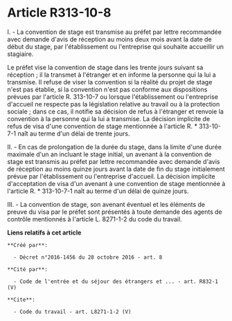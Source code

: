 # Article R313-10-8

I. - La convention de stage est transmise au préfet par lettre recommandée avec demande d'avis de réception au moins deux
mois avant la date de début du stage, par l'établissement ou l'entreprise qui souhaite accueillir un stagiaire. 

Le préfet vise la convention de stage dans les trente jours suivant sa réception ; il la transmet à l'étranger et en informe
la personne qui la lui a transmise. Il refuse de viser la convention si la réalité du projet de stage n'est pas établie, si
la convention n'est pas conforme aux dispositions prévues par l'article R. 313-10-7 ou lorsque l'établissement ou
l'entreprise d'accueil ne respecte pas la législation relative au travail ou à la protection sociale ; dans ce cas, il
notifie sa décision de refus à l'étranger et renvoie la convention à la personne qui la lui a transmise. La décision
implicite de refus de visa d'une convention de stage mentionnée à l'article R. * 313-10-7-1 naît au terme d'un délai de
trente jours. 

II. - En cas de prolongation de la durée du stage, dans la limite d'une durée maximale d'un an incluant le stage initial, un
avenant à la convention de stage est transmis au préfet par lettre recommandée avec demande d'avis de réception au moins
quinze jours avant la date de fin du stage initialement prévue par l'établissement ou l'entreprise d'accueil. La décision
implicite d'acceptation de visa d'un avenant à une convention de stage mentionnée à l'article R. * 313-10-7-1 naît au terme
d'un délai de quinze jours. 

III. - La convention de stage, son avenant éventuel et les éléments de preuve du visa par le préfet sont présentés à toute
demande des agents de contrôle mentionnés à l'article L. 8271-1-2 du code du travail.

**Liens relatifs à cet article**

	**Créé par**:

	  - Décret n°2016-1456 du 28 octobre 2016 - art. 8

	**Cité par**:

	  - Code de l'entrée et du séjour des étrangers et ... - art. R832-1 (V)

	**Cite**:

	  - Code du travail - art. L8271-1-2 (V)
